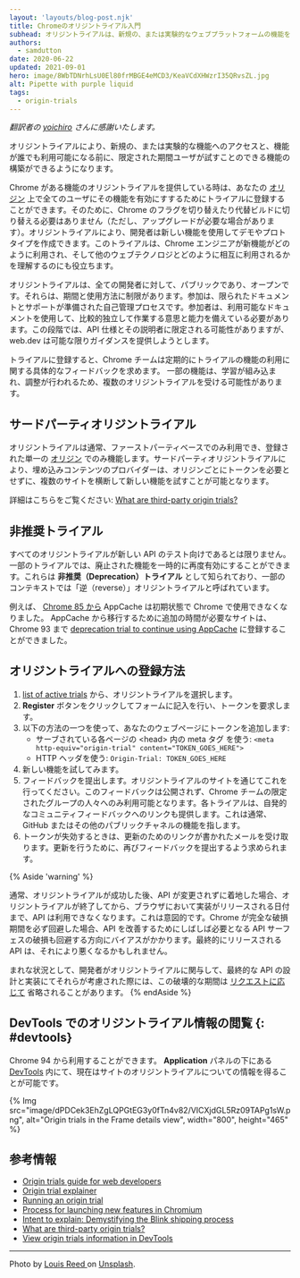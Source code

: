 ```yaml
---
layout: 'layouts/blog-post.njk'
title: Chromeのオリジントライアル入門
subhead: オリジントライアルは、新規の、または実験的なウェブプラットフォームの機能をテストするための方法です。また、その機能が全てのユーザ向けに利用可能になる前に、その機能の使いやすさ、実用性、そして有効性についてウェブ標準コミュニティにフィードバックする方法でもあります。
authors:
  - samdutton
date: 2020-06-22
updated: 2021-09-01
hero: image/8WbTDNrhLsU0El80frMBGE4eMCD3/KeaVCdXHWzrI35QRvsZL.jpg
alt: Pipette with purple liquid
tags:
  - origin-trials
---
```


*翻訳者の [yoichiro](https://github.com/yoichiro) さんに感謝いたします。*

<!-- Origin trials give you access to a new or experimental feature, to build
functionality your users can try out for a limited time before the feature
is made available to everyone. -->
オリジントライアルにより、新規の、または実験的な機能へのアクセスと、機能が誰でも利用可能になる前に、限定された期間ユーザが試すことのできる機能の構築ができるようになります。

<!-- When Chrome offers an origin trial for a feature, you can register for the trial to enable
the feature for all users on your [origin](https://web.dev/same-site-same-origin/#origin),
without requiring them to toggle any flags or switch to an alternative build
of Chrome (though they may need to upgrade). Origin trials enable developers
to build demos and prototypes using new features. The trials also help Chrome engineers
understand how new features are used, and how they may interact with other web technologies. -->
Chrome がある機能のオリジントライアルを提供している時は、あなたの [オリジン](https://web.dev/same-site-same-origin/#origin) 上で全てのユーザにその機能を有効にすするためにトライアルに登録することができます。そのために、Chrome のフラグを切り替えたり代替ビルドに切り替える必要はありません（ただし、アップグレードが必要な場合があります）。オリジントライアルにより、開発者は新しい機能を使用してデモやプロトタイプを作成できます。このトライアルは、Chrome エンジニアが新機能がどのように利用され、そして他のウェブテクノロジとどのように相互に利用されるかを理解するのにも役立ちます。

<!-- Origin trials are public and open to all developers. They are limited in duration and
usage. Participation is a self-managed process with limited documentation and support.
Participants should be willing and able to work relatively independently using the
documentation available, which, at this stage, will likely be limited to API
specifications and explainers, though web.dev tries to provide guidance whenever
possible. -->
オリジントライアルは、全ての開発者に対して、パブリックであり、オープンです。それらは、期間と使用方法に制限があります。参加は、限られたドキュメントとサポートが準備された自己管理プロセスです。参加者は、利用可能なドキュメントを使用して、比較的独立して作業する意思と能力を備えている必要があります。この段階では、API 仕様とその説明者に限定される可能性がありますが、web.dev は可能な限りガイダンスを提供しようとします。

<!-- If you register for a trial, the Chrome team will periodically ask you for specific
feedback on your use of the trial feature. Some features may undergo multiple origin
trials, as learnings are incorporated and adjustments are made. -->
トライアルに登録すると、Chrome チームは定期的にトライアルの機能の利用に関する具体的なフィードバックを求めます。 一部の機能は、学習が組み込まれ、調整が行われるため、複数のオリジントライアルを受ける可能性があります。


<!-- ## Third-party origin trials -->
## サードパーティオリジントライアル

<!-- Origin trials are usually only available on a first-party basis: they only work for a single
registered [origin](https://web.dev/same-site-same-origin/#origin). Third-party origin trials make
it possible for providers of embedded content to try a new feature across multiple sites
without requiring a token for every origin. -->
オリジントライアルは通常、ファーストパーティベースでのみ利用でき、登録された単一の [オリジン](https://web.dev/same-site-same-origin/#origin) でのみ機能します。サードパーティオリジントライアルにより、埋め込みコンテンツのプロバイダーは、オリジンごとにトークンを必要とせずに、複数のサイトを横断して新しい機能を試すことが可能となります。

詳細はこちらをご覧ください: [What are third-party origin trials?](/blog/third-party-origin-trials/)


<!-- ## Deprecation trials -->
## 非推奨トライアル

<!-- Not all origin trials are for testing new APIs. Some trials enable a deprecated feature to be
temporarily re-enabled. These are known as **deprecation trials**, and in some contexts have been
referred to as "reverse" origin trials. -->
すべてのオリジントライアルが新しい API のテスト向けであるとは限りません。一部のトライアルでは、廃止された機能を一時的に再度有効にすることができます。これらは **非推奨（Deprecation）トライアル** として知られており、一部のコンテキストでは「逆（reverse）」オリジントライアルと呼ばれています。

<!-- For example, [from Chrome 85](https://web.dev/appcache-removal/#origin-trial) AppCache is no longer
available in Chrome by default. Sites needing extra time to migrate off AppCache could register for
the [deprecation trial to continue using AppCache](https://developer.chrome.com/origintrials/#/view_trial/1776670052997660673) until Chrome 93. -->
例えば、 [Chrome 85 から](https://web.dev/appcache-removal/#origin-trial) AppCache は初期状態で Chrome で使用できなくなりました。 AppCache から移行するために追加の時間が必要なサイトは、Chrome 93 まで [deprecation trial to continue using AppCache](https://developer.chrome.com/origintrials/#/view_trial/1776670052997660673) に登録することができました。


<!-- ## How to register for an origin trial -->
## オリジントライアルへの登録方法

<!--
1. Choose an origin trial from the [list of active trials](https://developers.chrome.com/origintrials/#/trials/active).
1. Request a token by clicking the **Register** button and filling out the form.
. Add the token to your web pages,
   using one of the following methods:
   -  As a meta tag in the &lt;head&gt; of each page served:
      `<meta http-equiv="origin-trial" content="TOKEN_GOES_HERE">`
   -  As an HTTP header:
      `Origin-Trial: TOKEN_GOES_HERE`
1. Try out the new feature.
1. Submit feedback. Do this through the origin trial site. This feedback is
   not public and is available only to a limited group of people on the Chrome
   team. Each trial also provides a link for spontaneous community feedback.
   This typically points to the feature on GitHub or some other public
   channel.
1. When your token expires, you will get an email with a renewal link.
   To do so, you are again asked to submit feedback.
-->
1. [list of active trials](https://developers.chrome.com/origintrials/#/trials/active) から、オリジントライアルを選択します。
1. **Register** ボタンをクリックしてフォームに記入を行い、トークンを要求します。
1. 以下の方法の一つを使って、あなたのウェブページにトークンを追加します:
   -  サーブされている各ページの &lt;head&gt; 内の meta タグ を使う:
      `<meta http-equiv="origin-trial" content="TOKEN_GOES_HERE">`
   -  HTTP ヘッダを使う:
      `Origin-Trial: TOKEN_GOES_HERE`
1. 新しい機能を試してみます。
1. フィードバックを提出します。オリジントライアルのサイトを通じてこれを行ってください。このフィードバックは公開されず、Chrome チームの限定されたグループの人々へのみ利用可能となります。各トライアルは、自発的なコミュニティフィードバックへのリンクも提供します。これは通常、GitHub またはその他のパブリックチャネルの機能を指します。
1. トークンが失効するときは、更新のためのリンクが書かれたメールを受け取ります。更新を行うために、再びフィードバックを提出するよう求められます。

{% Aside 'warning' %}
<!-- Usually if an API lands unchanged after a successful origin trial, there is a short period between the
end of the origin trial and the date the implementation ships in the browser when the API will not
be available. This is by design. If Chrome were to avoid the mandatory total-breakage period, that would
bias toward also avoiding breakages in the API surface, which are often needed to improve the API.
The final shipping API might be worse for it. -->
通常、オリジントライアルが成功した後、API が変更されずに着地した場合、オリジントライアルが終了してから、ブラウザにおいて実装がリリースされる日付まで、API は利用できなくなります。これは意図的です。Chrome が完全な破損期間を必ず回避した場合、API を改善するためにしばしば必要となる API サーフェスの破損も回避する方向にバイアスがかかります。最終的にリリースされる API は、それにより悪くなるかもしれません。

<!-- In rare circumstances, if there was clear evidence that developers engaged with the origin trial and that their
concerns were taken into account in the final API design and implementation,
this breakage period may be skipped
[upon request](https://sites.google.com/a/chromium.org/dev/blink/launching-features#sites-canvas-main-content:~:text=If%20you%20wish%20to%20skip%20the,Ship%20imply%20approval%20of%20the%20request.). -->
まれな状況として、開発者がオリジントライアルに関与して、最終的な API の設計と実装にてそれらが考慮された際には、この破壊的な期間は [リクエストに応じて](https://sites.google.com/a/chromium.org/dev/blink/launching-features#sites-canvas-main-content:~:text=If%20you%20wish%20to%20skip%20the,Ship%20imply%20approval%20of%20the%20request.) 省略されることがあります。
{% endAside %}

<!-- ## View origin trials information in DevTools {: #devtools} -->
## DevTools でのオリジントライアル情報の閲覧 {: #devtools}

<!-- Available from Chrome 94. You can now get information about a site's origin trials in [DevTools](/docs/devtools/) under the **Application** panel. -->
Chrome 94 から利用することができます。 **Application** パネルの下にある [DevTools](/docs/devtools/) 内にて、現在はサイトのオリジントライアルについての情報を得ることが可能です。

{% Img src="image/dPDCek3EhZgLQPGtEG3y0fTn4v82/VICXjdGL5Rz09TAPg1sW.png", alt="Origin trials in the Frame details view", width="800", height="465" %}


<!-- ## Find out more -->
## 参考情報

-  [Origin trials guide for web developers](https://github.com/GoogleChrome/OriginTrials/blob/gh-pages/developer-guide.md)
-  [Origin trial explainer](https://github.com/GoogleChrome/OriginTrials/blob/gh-pages/explainer.md)
-  [Running an origin trial](https://www.chromium.org/blink/origin-trials/running-an-origin-trial)
-  [Process for launching new features in Chromium](https://www.chromium.org/blink/launching-features)
-  [Intent to explain: Demystifying the Blink shipping process](https://www.youtube.com/watch?time_continue=291&v=y3EZx_b-7tk)
-  [What are third-party origin trials?](/blog/third-party-origin-trials/)
-  [View origin trials information in DevTools](/blog/new-in-devtools-94/#origin-trials)
---

Photo by [Louis Reed
](https://unsplash.com/@_louisreed) on [Unsplash](https://unsplash.com/photos/pwcKF7L4-no).

